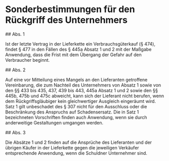 # Sonderbestimmungen für den Rückgriff des Unternehmers



\#\# Abs. 1

 Ist der letzte Vertrag in der Lieferkette ein Verbrauchsgüterkauf (§ 474\), findet § 477 in den Fällen des § 445a Absatz 1 und 2 mit der Maßgabe Anwendung, dass die Frist mit dem Übergang der Gefahr auf den Verbraucher beginnt.

\#\# Abs. 2

 Auf eine vor Mitteilung eines Mangels an den Lieferanten getroffene Vereinbarung, die zum Nachteil des Unternehmers von Absatz 1 sowie von den §§ 433 bis 435, 437, 439 bis 443, 445a Absatz 1 und 2 sowie den §§ 445b, 475b und 475c abweicht, kann sich der Lieferant nicht berufen, wenn dem Rückgriffsgläubiger kein gleichwertiger Ausgleich eingeräumt wird. Satz 1 gilt unbeschadet des § 307 nicht für den Ausschluss oder die Beschränkung des Anspruchs auf Schadensersatz. Die in Satz 1 bezeichneten Vorschriften finden auch Anwendung, wenn sie durch anderweitige Gestaltungen umgangen werden.

\#\# Abs. 3

 Die Absätze 1 und 2 finden auf die Ansprüche des Lieferanten und der übrigen Käufer in der Lieferkette gegen die jeweiligen Verkäufer entsprechende Anwendung, wenn die Schuldner Unternehmer sind. 

